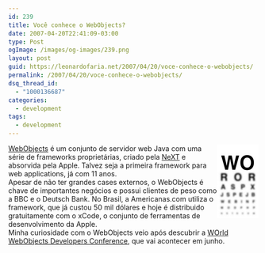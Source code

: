 ```yaml
---
id: 239
title: Você conhece o WebObjects?
date: 2007-04-20T22:41:09-03:00
type: Post
ogImage: /images/og-images/239.png
layout: post
guid: https://leonardofaria.net/2007/04/20/voce-conhece-o-webobjects/
permalink: /2007/04/20/voce-conhece-o-webobjects/
dsq_thread_id:
  - "1000136687"
categories:
  - development
tags:
  - development
---
```

<img src='/wp-content/uploads/2007/04/wo.jpg' align="right" />[WebObjects](http://www.apple.com/webobjects/) é um conjunto de servidor web Java com uma série de frameworks proprietárias, criado pela [NeXT](http://en.wikipedia.org/wiki/NeXT) e absorvida pela Apple. Talvez seja a primeira framework para web applications, já com 11 anos.  
Apesar de não ter grandes cases externos, o WebObjects é chave de importantes negócios e possui clientes de peso como a BBC e o Deutsch Bank. No Brasil, a Americanas.com utiliza o framework, que já custou 50 mil dólares e hoje é distribuido gratuitamente com o xCode, o conjunto de ferramentas de desenvolvimento da Apple.  
Minha curiosidade com o WebObjects veio após descubrir a [WOrld WebObjects Developers Conference](http://www.gvcsitemaker.com/wowodc.2007/home), que vai acontecer em junho.
